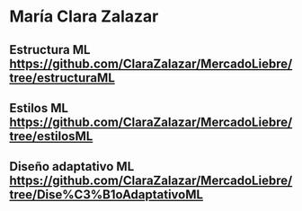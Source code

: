 # María Clara Zalazar
## Estructura ML https://github.com/ClaraZalazar/MercadoLiebre/tree/estructuraML
## Estilos ML https://github.com/ClaraZalazar/MercadoLiebre/tree/estilosML
## Diseño adaptativo ML https://github.com/ClaraZalazar/MercadoLiebre/tree/Dise%C3%B1oAdaptativoML
